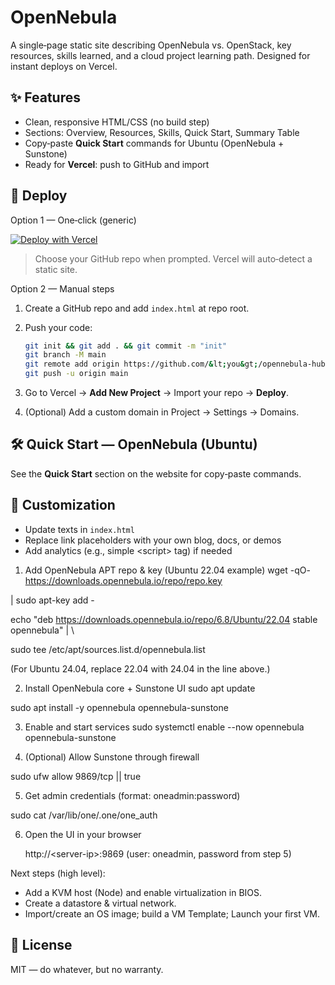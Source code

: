 # **OpenNebula**

A single‑page static site describing OpenNebula vs. OpenStack, key resources, skills learned, and a cloud project learning path. Designed for instant deploys on Vercel.

## ✨ Features
- Clean, responsive HTML/CSS (no build step)
- Sections: Overview, Resources, Skills, Quick Start, Summary Table
- Copy‑paste **Quick Start** commands for Ubuntu (OpenNebula + Sunstone)
- Ready for **Vercel**: push to GitHub and import

## 🚀 Deploy

Option 1 — One‑click (generic)

[![Deploy with Vercel](https://vercel.com/button)](https://vercel.com/new)

> Choose your GitHub repo when prompted. Vercel will auto‑detect a static site.

 Option 2 — Manual steps
 
1. Create a GitHub repo and add `index.html` at repo root.

2. Push your code:
   ```bash
   git init && git add . && git commit -m "init"
   git branch -M main
   git remote add origin https://github.com/&lt;you&gt;/opennebula-hub.git
   git push -u origin main
   ```
   
3. Go to Vercel → **Add New Project** → Import your repo → **Deploy**.


4. (Optional) Add a custom domain in Project → Settings → Domains.

## 🛠️ Quick Start — OpenNebula (Ubuntu)
See the **Quick Start** section on the website for copy‑paste commands.

## 🧩 Customization
- Update texts in `index.html`
- Replace link placeholders with your own blog, docs, or demos
- Add analytics (e.g., simple &lt;script&gt; tag) if needed

 1) Add OpenNebula APT repo & key (Ubuntu 22.04 example)
wget -qO- https://downloads.opennebula.io/repo/repo.key 

| sudo apt-key add -

echo "deb https://downloads.opennebula.io/repo/6.8/Ubuntu/22.04 stable opennebula" | 
\

  sudo tee /etc/apt/sources.list.d/opennebula.list

(For Ubuntu 24.04, replace 22.04 with 24.04 in the line above.)

2) Install OpenNebula core + Sunstone UI
sudo apt update

sudo apt install -y opennebula opennebula-sunstone

3) Enable and start services
sudo systemctl enable --now opennebula opennebula-sunstone

4) (Optional) Allow Sunstone through firewall

sudo ufw allow 9869/tcp || true

5) Get admin credentials (format: oneadmin:password)

sudo cat /var/lib/one/.one/one_auth

6) Open the UI in your browser

    http://&lt;server-ip&gt;:9869   (user: oneadmin, password from step 5)

Next steps (high level):
- Add a KVM host (Node) and enable virtualization in BIOS.
- Create a datastore & virtual network.
- Import/create an OS image; build a VM Template; Launch your first VM.

## 📄 License
MIT — do whatever, but no warranty.
